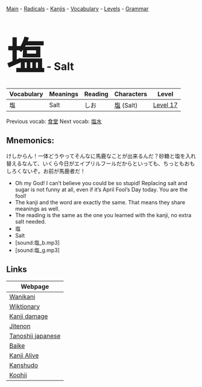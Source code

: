 <style> bigfont {font-size: 100px}</style>
[Main](../README.md) -
[Radicals](../radicals.md) -
[Kanjis](../kanjis.md) -
[Vocabulary](../vocabulary.md) -
[Levels](../levels.md) -
[Grammar](../grammar.md)
# <bigfont> 塩</bigfont> - Salt 

| Vocabulary | Meanings | Reading | Characters | Level |
| --- | --- | --- | --- | --- |
| 塩 | Salt | しお |  [塩](../kanjis/塩.md) (Salt) | [Level 17](../levels/wk_level17.md) |

Previous vocab: [食堂](食堂.md) Next vocab: [塩水](塩水.md) 

## Mnemonics:
けしからん！一体どうやってそんなに馬鹿なことが出来るんだ？砂糖と塩を入れ替えるなんて、いくら今日がエイプリルフールだからといっても、ちっともおもしろくないぞ。お前が馬鹿者だ！
* Oh my God! I can’t believe you could be so stupid! Replacing salt and sugar is not funny at all, even if it’s April Fool’s Day today. You are the fool!
* The kanji and the word are exactly the same. That means they share meanings as well.
* The reading is the same as the one you learned with the kanji, no extra salt needed.
* 塩
* Salt
* [sound:塩_b.mp3]
* [sound:塩_g.mp3]


## Links 

| Webpage |
| --- |
| [Wanikani          ](https://www.wanikani.com/kanji/塩) |
| [Wiktionary        ](https://en.wiktionary.org/wiki/塩) |
| [Kanji damage      ](http://www.kanjidamage.com/kanji/search?utf8=✓&q=塩) |
| [Jitenon           ](https://jitenon.com/kanji/塩) |
| [Tanoshii japanese ](https://www.tanoshiijapanese.com/dictionary/kanji.cfm?k=塩) |
| [Baike             ](https://baike.baidu.com/item/塩) |
| [Kanji Alive       ](https://app.kanjialive.com/塩) |
| [Kanshudo          ](https://www.kanshudo.com/searchmn?q=塩) |
| [Koohii            ](https://kanji.koohii.com/study/kanji/塩) |
